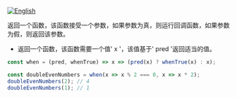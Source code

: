 
<a href="./README.md" target="_blank"><img src="https://img.shields.io/badge/-English-gray" alt="English"/></a>

返回一个函数，该函数接受一个参数，如果参数为真，则运行回调函数，如果参数为假，则返回该参数。

- 返回一个函数，该函数需要一个值' x '，该值基于' pred '返回适当的值。

```js
const when = (pred, whenTrue) => x => (pred(x) ? whenTrue(x) : x);
```

```js
const doubleEvenNumbers = when(x => x % 2 === 0, x => x * 2);
doubleEvenNumbers(2); // 4
doubleEvenNumbers(1); // 1
```
